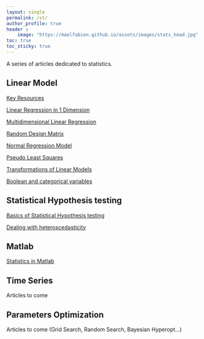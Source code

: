```yaml
---
layout: single
permalink: /st/
author_profile: true
header :
    image: "https://maelfabien.github.io/assets/images/stats_head.jpg"
toc: true
toc_sticky: true
---
```


A series of articles dedicated to statistics.

## Linear Model

[Key Resources](https://maelfabien.github.io/statistics/resources/)

[Linear Regression in 1 Dimension](https://maelfabien.github.io/statistics/linreg/)

[Multidimensional Linear Regression](https://maelfabien.github.io/statistics/linreg2/)

[Random Design Matrix](https://maelfabien.github.io/statistics/rnddesign/)

[Normal Regression Model](https://maelfabien.github.io/statistics/normal/)

[Pseudo Least Squares](https://maelfabien.github.io/statistics/pseudols/)

[Transformations of Linear Models](https://maelfabien.github.io/statistics/Special/)

[Boolean and categorical variables](https://maelfabien.github.io/statistics/Boolean/)

## Statistical Hypothesis testing

[Basics of Statistical Hypothesis testing](https://maelfabien.github.io/statistics/Tests/)

[Dealing with heteroscedasticity](https://maelfabien.github.io/statistics/hetero/)

## Matlab

[Statistics in Matlab](https://maelfabien.github.io/statistics/matlab/)

## Time Series

Articles to come

## Parameters Optimization

Articles to come (Grid Search, Random Search, Bayesian Hyperopt...)
